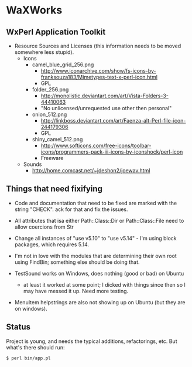 # WaXWorks

## WxPerl Application Toolkit

* Resource Sources and Licenses (this information needs to be moved somewhere less 
  stupid).
  * Icons
    * camel_blue_grid_256.png
      * http://www.iconarchive.com/show/fs-icons-by-franksouza183/Mimetypes-text-x-perl-icon.html
      * GPL
    * folder_256.png
      * http://monolistic.deviantart.com/art/Vista-Folders-3-44410063
      * "No unlicensed/unrequested use other then personal"
    * onion_512.png
      * http://linkboss.deviantart.com/art/Faenza-alt-Perl-file-icon-244179306
      * GPL
    * shiny_camel_512.png
      * http://www.softicons.com/free-icons/toolbar-icons/programmers-pack-iii-icons-by-iconshock/perl-icon
      * Freeware
  * Sounds
    * http://home.comcast.net/~jdeshon2/joewav.html

## Things that need fixifying

* Code and documentation that need to be fixed are marked with the string "CHECK".  ack 
  for that and fix the issues.

* All attributes that isa either Path::Class::Dir or Path::Class::File need to allow 
  coercions from Str

* Change all instances of "use v5.10" to "use v5.14" - I'm using block packages, which 
  requires 5.14.

* I'm not in love with the modules that are determining their own root using FindBin; 
  something else should be doing that.

* TestSound works on Windows, does nothing (good or bad) on Ubuntu
  * at least it worked at some point; I dicked with things since then so I may have messed 
    it up.  Need more testing.  

* MenuItem helpstrings are also not showing up on Ubuntu (but they are on 
  windows).

## Status

Project is young, and needs the typical additions, refactorings, etc.  But what's there should run:

    $ perl bin/app.pl
    

